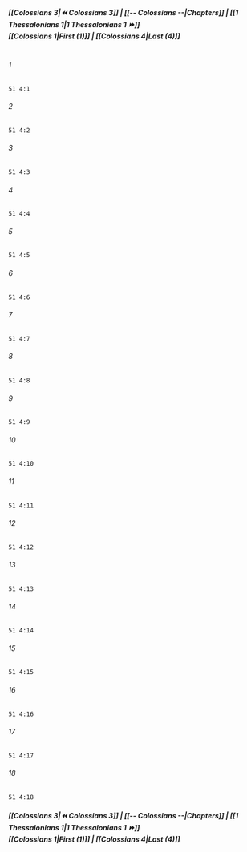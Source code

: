 
##### **[[Colossians 3|⏪ Colossians 3]] | [[-- Colossians --|Chapters]] | [[1 Thessalonians 1|1 Thessalonians 1 ⏩]]**<br>**[[Colossians 1|First (1)]] | [[Colossians 4|Last (4)]]**<br><br>

###### 1
``` verse
51 4:1
```
###### 2
``` verse
51 4:2
```
###### 3
``` verse
51 4:3
```
###### 4
``` verse
51 4:4
```
###### 5
``` verse
51 4:5
```
###### 6
``` verse
51 4:6
```
###### 7
``` verse
51 4:7
```
###### 8
``` verse
51 4:8
```
###### 9
``` verse
51 4:9
```
###### 10
``` verse
51 4:10
```
###### 11
``` verse
51 4:11
```
###### 12
``` verse
51 4:12
```
###### 13
``` verse
51 4:13
```
###### 14
``` verse
51 4:14
```
###### 15
``` verse
51 4:15
```
###### 16
``` verse
51 4:16
```
###### 17
``` verse
51 4:17
```
###### 18
``` verse
51 4:18
```

##### **[[Colossians 3|⏪ Colossians 3]] | [[-- Colossians --|Chapters]] | [[1 Thessalonians 1|1 Thessalonians 1 ⏩]]**<br>**[[Colossians 1|First (1)]] | [[Colossians 4|Last (4)]]**
